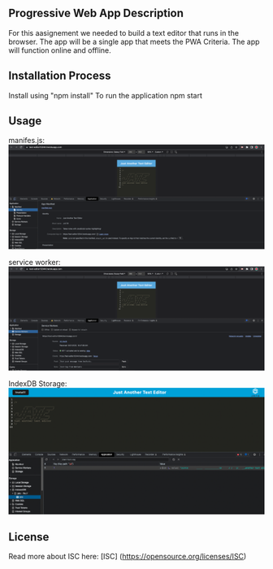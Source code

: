 ## Progressive Web App Description
For this aasignement we needed to build a text editor that runs in the browser. The app will be a single app that meets the PWA Criteria. The app will function online and offline.

## Installation Process
Install using "npm install"
To run the application npm start

## Usage


manifes.js:
![App Screenshot](/Manifest.png)

service worker:
![App Screenshot](/service-worker.png)

IndexDB Storage:
![App Screenshot](/Module%2019%202.png)

## License
Read more about ISC here: [ISC] (https://opensource.org/licenses/ISC)

